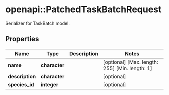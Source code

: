 # openapi::PatchedTaskBatchRequest

Serializer for TaskBatch model.

## Properties
Name | Type | Description | Notes
------------ | ------------- | ------------- | -------------
**name** | **character** |  | [optional] [Max. length: 255] [Min. length: 1] 
**description** | **character** |  | [optional] 
**species_id** | **integer** |  | [optional] 


